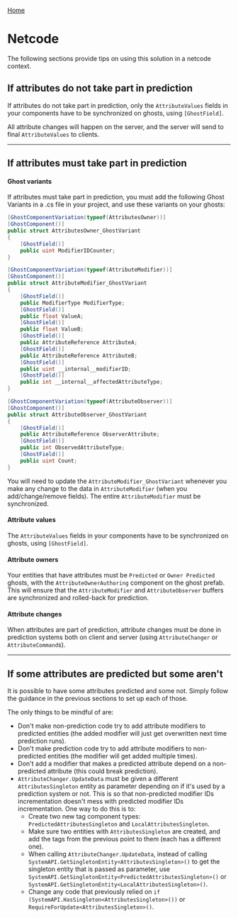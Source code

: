 
[Home](../README.md)

# Netcode

The following sections provide tips on using this solution in a netcode context.


## If attributes do not take part in prediction

If attributes do not take part in prediction, only the `AttributeValues` fields in your components have to be synchronized on ghosts, using `[GhostField]`.

All attribute changes will happen on the server, and the server will send to final `AttributeValues` to clients.

--------------------------------------

## If attributes must take part in prediction

#### Ghost variants

If attributes must take part in prediction, you must add the following Ghost Variants in a .cs file in your project, and use these variants on your ghosts:

```cs
[GhostComponentVariation(typeof(AttributesOwner))]
[GhostComponent()]
public struct AttributesOwner_GhostVariant
{
    [GhostField()]
    public uint ModifierIDCounter;
}

[GhostComponentVariation(typeof(AttributeModifier))]
[GhostComponent()]
public struct AttributeModifier_GhostVariant
{
    [GhostField()]
    public ModifierType ModifierType;
    [GhostField()]
    public float ValueA;
    [GhostField()]
    public float ValueB;
    [GhostField()]
    public AttributeReference AttributeA;
    [GhostField()]
    public AttributeReference AttributeB;
    [GhostField()]
    public uint __internal__modifierID;
    [GhostField()]
    public int __internal__affectedAttributeType;
}

[GhostComponentVariation(typeof(AttributeObserver))]
[GhostComponent()]
public struct AttributeObserver_GhostVariant
{
    [GhostField()]
    public AttributeReference ObserverAttribute;
    [GhostField()]
    public int ObservedAttributeType;
    [GhostField()]
    public uint Count;
}
```

You will need to update the `AttributeModifier_GhostVariant` whenever you make any change to the data in `AttributeModifier` (when you add/change/remove fields). The entire `AttributeModifier` must be synchronized.

#### Attribute values

The `AttributeValues` fields in your components have to be synchronized on ghosts, using `[GhostField]`.


#### Attribute owners

Your entities that have attributes must be `Predicted` or `Owner Predicted` ghosts, with the `AttributeOwnerAuthoring` component on the ghost prefab. This will ensure that the `AttributeModifier` and `AttributeObserver` buffers are synchronized and rolled-back for prediction.


#### Attribute changes

When attributes are part of prediction, attribute changes must be done in prediction systems both on client and server (using `AttributeChanger` or `AttributeCommand`s).

--------------------------------------

## If some attributes are predicted but some aren't

It is possible to have some attributes predicted and some not. Simply follow the guidance in the previous sections to set up each of those.

The only things to be mindful of are:
* Don't make non-prediction code try to add attribute modifiers to predicted entities (the added modifier will just get overwritten next time prediction runs).
* Don't make prediction code try to add attribute modifiers to non-predicted entities (the modifier will get added multiple times).
* Don't add a modifier that makes a predicted attribute depend on a non-predicted attribute (this could break prediction). 
* `AttributeChanger.UpdateData` must be given a different `AttributesSingleton` entity as parameter depending on if it's used by a prediction system or not. This is so that non-predicted modifier IDs incrementation doesn't mess with predicted modifier IDs incrementation. One way to do this is to:
    * Create two new tag component types: `PredictedAttributesSingleton` and `LocalAttributesSingleton`.
    * Make sure two entities with `AttributesSingleton` are created, and add the tags from the previous point to them (each has a different one).
    * When calling `AttributeChanger.UpdateData`, instead of calling `SystemAPI.GetSingletonEntity<AttributesSingleton>()` to get the singleton entity that is passed as parameter, use `SystemAPI.GetSingletonEntity<PredictedAttributesSingleton>()` or `SystemAPI.GetSingletonEntity<LocalAttributesSingleton>()`.
    * Change any code that previously relied on `if (SystemAPI.HasSingleton<AttributesSingleton>())` or `RequireForUpdate<AttributesSingleton>()`.